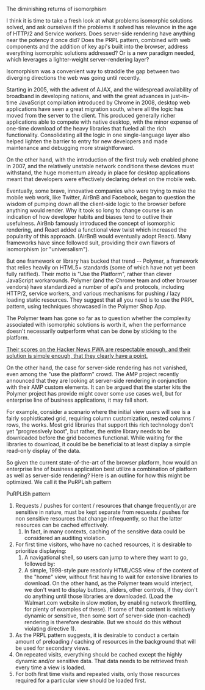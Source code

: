 The diminishing returns of isomorphism

I think it is time to take a fresh look at what problems isomorphic solutions solved, and ask ourselves if the problems it solved has relevance in the age of HTTP/2 and Service workers.  Does server-side rendering have anything near the potency it once did? Does the PRPL pattern, combined with web components and the addition of key api's built into the browser, address everything isomorphic solutions addressed?  Or is a new paradigm needed, which leverages a lighter-weight server-rendering layer?  

Isomorphism was a convenient way to straddle the gap between two diverging directions the web was going until recently.  

Starting in 2005, with the advent of AJAX, and the widespread availability of broadband in developing nations, and with the great advances in just-in-time JavaScript compilation introduced by Chrome in 2008, desktop web applications have seen a great migration south, where all the logic has moved from the server to the client.  This produced generally richer applications able to compete with native desktop, with the minor expense of one-time download of the heavy libraries that fueled all the rich functionality.  Consolidating all the logic in one single-language layer also helped lighten the barrier to entry for new developers and made maintenance and debugging more straightforward.

On the other hand, with the introduction of the first truly web enabled phone in 2007, and the relatively unstable network conditions these devices must withstand, the huge momentum already in place for desktop applications meant that developers were effectively declaring defeat on the mobile web.

Eventually, some brave, innovative companies who were trying to make the mobile web work, like Twitter, AirBnB and Facebook, began to question the wisdom of pumping down all the client-side logic to the browser before anything would render. Why it took so long to change course is an indication of how developer habits and biases tend to outlive their usefulness.  AirBnb famously introduced the concept of isomorphic rendering, and React added a functional view twist which increased the popularity of this approach.  (AirBnB would eventually adopt React).  Many frameworks have since followed suit, providing their own flavors of isomorphism (or "universalism").

But one framework or library has bucked that trend -- Polymer, a framework that relies heavily on HTML5+ standards (some of which have not yet been fully ratified).  Their motto is "Use the Platform", rather than clever JavaScript workarounds.  Polymer (and the Chrome team and other browser vendors) have standardized a number of api's and protocols, including HTTP/2, service workers, and various mechanisms for pushing / lazy loading static resources.  They suggest that all you need is to use the PRPL pattern, using techniques showcased in the Polymer Shop App.  

The Polymer team has gone so far as to question whether the complexity associated with isomorphic solutions is worth it, when the performance doesn't necessarily outperform what can be done by sticking to the platform.  

[Their scores on the Hacker News PWA are respectable enough, and their solution is simple enough, that they clearly have a point.](https://hnpwa.com/) 

On the other hand, the case for server-side rendering has not vanished, even among the "use the platform" crowd.  The AMP project recently announced that they are looking at server-side rendering in conjunction with their AMP custom elements.  It can be argued that the starter kits the Polymer project has provide might cover some use cases well, but for enterprise line of business applications, it may fall short.

For example, consider a scenario where the initial view users will see is a fairly sophisticated grid, requiring column customization, nested columns / rows, the works.  Most grid libraries that support this rich technology don't yet "progressively boot", but rather, the entire library needs to be downloaded before the grid becomes functional.  While waiting for the libraries to download, it could be be beneficial to at least display a simple read-only display of the data.

So given the current state-of-the-art of the browser platform, how would an enterprise line of business application best utilize a combination of platform as well as server-side rendering?  Here is an outline for how this might be optimized.  We call it the PuRPLish pattern

PuRPLiSh pattern

1. Requests / pushes for content / resources that change frequently,or are sensitive in nature, must be kept separate from requests / pushes for non sensitive resources that change infrequently, so that the latter resources can be cached effectively.
    1. In fact, in many contexts, caching of the sensitive data could be considered an auditing violation.
2. For first time visitors, who have no cached resources, it is desirable to prioritize displaying:
    1. A navigational shell, so users can jump to where they want to go, followed by:
    2. A simple, 1998-style pure readonly HTML/CSS view of the content of the "home" view, without first having to wait for extensive libraries to download.  On the other hand, as the Polymer team would interject, we don't want to display buttons, sliders, other controls, if they don't do anything until those libraries are downloaded.  (Load the Walmart.com website in slow motion, by enabling network throttling, for plenty of examples of these). If some of that content is relatively dynamic or sensitive, then some sort of server-side (non-cached) rendering is therefore desirable. But we should do this without violating directive 1).
3.  As the PRPL pattern suggests, it is desirable to conduct a certain amount of preloading / caching of resources in the background that will be used for secondary views.
4.  On repeated visits, everything should be cached except the highly dynamic and/or sensitive data.  That data needs to be retrieved fresh every time a view is loaded.
5. For both first time visits and repeated visits, only those resources required for a particular view should be loaded first.

 